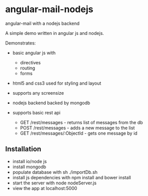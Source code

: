 angular-mail-nodejs
===================

angular-mail with a nodejs backend

A simple demo written in angular js and nodejs.

Demonstrates:
* basic angular js with
  * directives
  * routing
  * forms
* html5 and css3 used for styling and layout
* supports any screensize

* nodejs backend backed by mongodb
* supports basic rest api
  * GET /rest/messages - returns list of messages from the db
  * POST /rest/messages - adds a new message to the list
  * GET /rest/messages/:ObjectId - gets one message by id

Installation
------------
* install io/node js
* install mongodb
* populate database with sh ./importDb.sh
* install js dependencies with npm install and bower install
* start the server with node nodeServer.js
* view the app at localhost:5000

